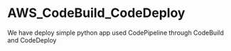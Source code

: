 # AWS_CodeBuild_CodeDeploy
We have deploy simple python app used CodePipeline through CodeBuild and CodeDeploy
